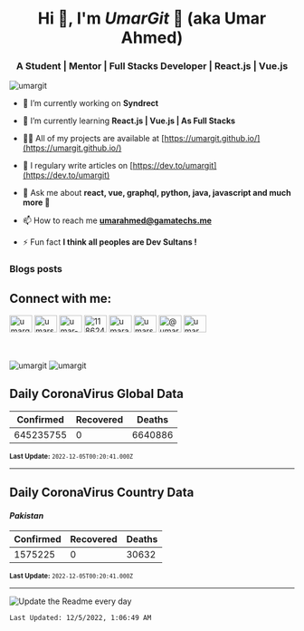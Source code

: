 <h1 align="center">Hi 👋, I'm <i>UmarGit</i> 🚀 (aka Umar Ahmed)</h1>
<h3 align="center">A Student | Mentor | Full Stacks Developer | React.js | Vue.js</h3>

<p align="left"> <img src="https://komarev.com/ghpvc/?username=umargit" alt="umargit" /> </p>

- 🔭 I’m currently working on **Syndrect**

- 🌱 I’m currently learning **React.js | Vue.js | As Full Stacks**

- 👨‍💻 All of my projects are available at [https://umargit.github.io/](https://umargit.github.io/)

- 📝 I regulary write articles on [https://dev.to/umargit](https://dev.to/umargit)

- 💬 Ask me about **react, vue, graphql, python, java, javascript and much more 🤩**

- 📫 How to reach me **umarahmed@gamatechs.me**

- ⚡ Fun fact **I think all peoples are Dev Sultans !**

### Blogs posts
<!-- BLOG-POST-LIST:START -->
<!-- BLOG-POST-LIST:END -->

<div align="left">
    <h2 align="left">Connect with me:</h2>
    <a href="https://dev.to/umargit" target="blank"><img align="center" src="https://cdn.jsdelivr.net/npm/simple-icons@3.0.1/icons/dev-dot-to.svg" alt="umargit" height="30" width="40" /></a>
    <a href="https://twitter.com/umarsheikh303" target="blank"><img align="center" src="https://cdn.jsdelivr.net/npm/simple-icons@3.0.1/icons/twitter.svg" alt="umarsheikh303" height="30" width="40" /></a>
    <a href="https://linkedin.com/in/umar-ahmed-389721159" target="blank"><img align="center" src="https://cdn.jsdelivr.net/npm/simple-icons@3.0.1/icons/linkedin.svg" alt="umar-ahmed-389721159" height="30" width="40" /></a>
    <a href="https://stackoverflow.com/users/11862497" target="blank"><img align="center" src="https://cdn.jsdelivr.net/npm/simple-icons@3.0.1/icons/stackoverflow.svg" alt="11862497" height="30" width="40" /></a>
    <a href="https://fb.com/umarahmed303" target="blank"><img align="center" src="https://cdn.jsdelivr.net/npm/simple-icons@3.0.1/icons/facebook.svg" alt="umarahmed303" height="30" width="40" /></a>
    <a href="https://instagram.com/umarsheikh_303" target="blank"><img align="center" src="https://cdn.jsdelivr.net/npm/simple-icons@3.0.1/icons/instagram.svg" alt="umarsheikh_303" height="30" width="40" /></a>
    <a href="https://medium.com/@umarsheikh303" target="blank"><img align="center" src="https://cdn.jsdelivr.net/npm/simple-icons@3.0.1/icons/medium.svg" alt="@umarsheikh303" height="30" width="40" /></a>
    <a href="https://www.youtube.com/c/umar ahmed" target="blank"><img align="center" src="https://cdn.jsdelivr.net/npm/simple-icons@3.0.1/icons/youtube.svg" alt="umar ahmed" height="30" width="40" /></a>
</div>
<br/><br/>
<p>
    <img align="center" src="https://github-readme-stats.vercel.app/api/top-langs/?username=umargit&layout=compact" alt="umargit" />
    <img align="center" src="https://github-readme-stats.vercel.app/api?username=umargit&show_icons=true" alt="umargit" />
</p>

## **Daily CoronaVirus Global Data**

| Confirmed  | Recovered | Deaths |
| -------- | -------- | -------- |
| 645235755  | 0 | 6640886  |

<small>**Last Update:** `2022-12-05T00:20:41.000Z`</small>

<hr/>

## **Daily CoronaVirus Country Data**

#### _Pakistan_

| Confirmed  | Recovered | Deaths |
| -------- | -------- | -------- |
| 1575225  | 0 | 30632  |

<small>**Last Update:** `2022-12-05T00:20:41.000Z`</small>

<hr/>

![Update the Readme every day](https://github.com/UmarGit/umargit/workflows/Update%20the%20Readme%20every%20day/badge.svg)

`Last Updated: 12/5/2022, 1:06:49 AM`